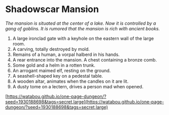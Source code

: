 # Shadowscar Mansion

_The mansion is situated at the center of a lake. Now it is controlled by a gang of goblins. It is rumored that the mansion is rich with ancient books._

1. A large ironclad gate with a keyhole on the eastern wall of the large room.
2. A carving, totally destroyed by mold.
3. Remains of a human, a vorpal halberd in his hands.
4. A rear entrance into the mansion. A chest containing a bronze comb.
5. Some gold and a helm in a rotten trunk.
6. An arrogant maimed elf, resting on the ground.
7. A seashell-shaped key on a pedestal table.
8. A wooden altar, animates when the candles on it are lit.
9. A dusty tome on a lectern, drives a person mad when opened.

[https://watabou.github.io/one-page-dungeon/?seed=1930188698&tags=secret,large](https://watabou.github.io/one-page-dungeon/?seed=1930188698&tags=secret,large)
